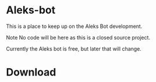 # Aleks-bot
This is a place to keep up on the Aleks Bot development.

Note No code will be here as this is a closed source project.

Currently the Aleks bot is free, but later that will change.

<h1>Download</h1>
